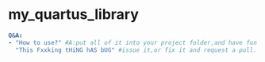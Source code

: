 # my_quartus_library


```yaml
Q&A:
- "How to use?" #A:put all of it into your project folder,and have fun
  "This Fxxking tHiNG hAS bUG" #issue it,or fix it and request a pull.
```
